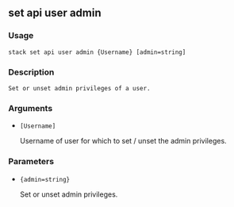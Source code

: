 ## set api user admin

### Usage

`stack set api user admin {Username} [admin=string]`

### Description


	Set or unset admin privileges of a user.
	

### Arguments

* `[Username]`

   Username of user for which to set / unset
	the admin privileges.


### Parameters
* `{admin=string}`

   Set or unset admin privileges.


